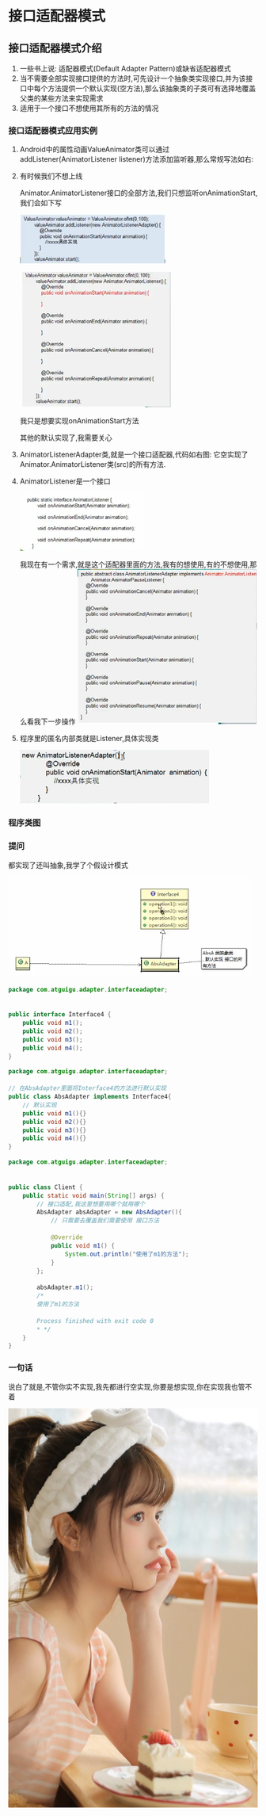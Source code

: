# 接口适配器模式

## 接口适配器模式介绍

1. 一些书上说: 适配器模式(Default Adapter Pattern)或缺省适配器模式
2. 当不需要全部实现接口提供的方法时,可先设计一个抽象类实现接口,并为该接口中每个方法提供一个默认实现(空方法),那么该抽象类的子类可有选择地覆盖父类的某些方法来实现需求
3. 适用于一个接口不想使用其所有的方法的情况

### 接口适配器模式应用实例

1. Android中的属性动画ValueAnimator类可以通过addListener(AnimatorListener listener)方法添加监听器,那么常规写法如右:

2. 有时候我们不想上线

    Animator.AnimatorListener接口的全部方法,我们只想监听onAnimationStart,我们会如下写
    
    ![](./img/QQ截图20210205091640.png)
    
    
    ![](./img/QQ截图20210205091817.png)

    我只是想要实现onAnimationStart方法
    
    其他的默认实现了,我需要关心

3. AnimatorListenerAdapter类,就是一个接口适配器,代码如右图: 它空实现了Animator.AnimatorListener类(src)的所有方法.
4. AnimatorListener是一个接口

    ![](./img/QQ截图20210205092443.png)
    
    我现在有一个需求,就是这个适配器里面的方法,我有的想使用,有的不想使用,那么看我下一步操作
    ![](./img/QQ截图20210205092519.png)
5. 程序里的匿名内部类就是Listener,具体实现类

    ![](./img/QQ截图20210205092956.png)
    
### 程序类图


### 提问

都实现了还叫抽象,我学了个假设计模式

![](./img/QQ截图20210205093259.png)

```java
package com.atguigu.adapter.interfaceadapter;


public interface Interface4 {
    public void m1();
    public void m2();
    public void m3();
    public void m4();
}

```

```java
package com.atguigu.adapter.interfaceadapter;

// 在AbsAdapter里面将Interface4的方法进行默认实现
public class AbsAdapter implements Interface4{
    // 默认实现
    public void m1(){}
    public void m2(){}
    public void m3(){}
    public void m4(){}
}

```


```java
package com.atguigu.adapter.interfaceadapter;


public class Client {
    public static void main(String[] args) {
        // 接口适配,我这里想要用哪个就用哪个
        AbsAdapter absAdapter = new AbsAdapter(){
            // 只需要去覆盖我们需要使用 接口方法

            @Override
            public void m1() {
                System.out.println("使用了m1的方法");
            }
        };

        absAdapter.m1();
        /*
        使用了m1的方法

        Process finished with exit code 0
        * */
    }
}
```


### 一句话

说白了就是,不管你实不实现,我先都进行空实现,你要是想实现,你在实现我也管不着


 ![](./img/mm/meizi27.jpg)    
